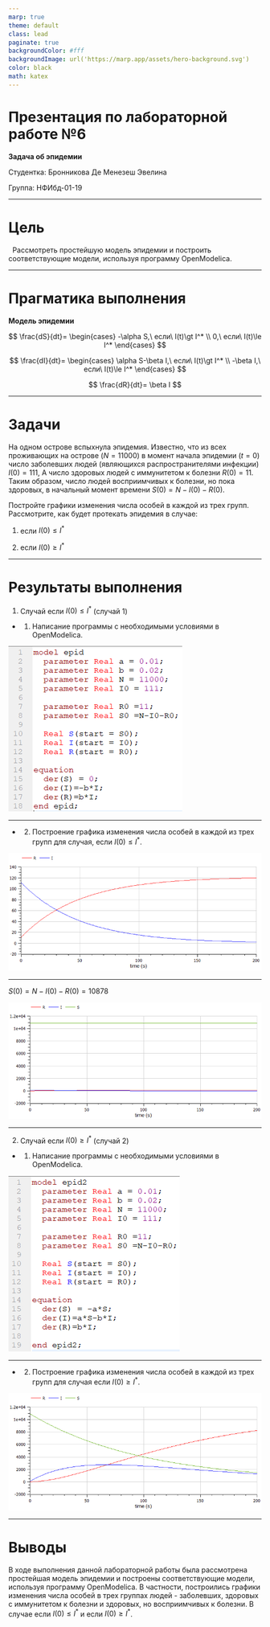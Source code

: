 ```yaml
---
marp: true
theme: default
class: lead
paginate: true
backgroundColor: #fff
backgroundImage: url('https://marp.app/assets/hero-background.svg')
color: black
math: katex
---
```


# **Презентация по  лабораторной работе №6**

**Задача об эпидемии**
&nbsp;
&nbsp;

Студентка: Бронникова Де Менезеш Эвелина

Группа: НФИбд-01-19

---



# Цель 

&nbsp;
Рассмотреть простейшую модель эпидемии и построить соответствующие модели, используя программу OpenModelica.

---
# Прагматика выполнения

**Модель эпидемии**
&nbsp;

$$
\frac{dS}{dt}=
    \begin{cases} 
        -\alpha S,\ если\ I(t)\gt I^*
    \\
        0,\ если\ I(t)\le I^*
    \end{cases}
$$

$$
\frac{dI}{dt}=
\begin{cases} 
\alpha S-\beta I,\ если\ I(t)\gt I^*
\\
-\beta I,\ если\ I(t)\le I^*
\end{cases}
$$

$$
\frac{dR}{dt}= \beta I
$$

---
# Задачи

На одном острове вспыхнула эпидемия. Известно, что из всех проживающих на острове $(N=11 000)$ в момент начала эпидемии $(t=0)$ число заболевших людей (являющихся распространителями инфекции) $I(0)=111$, А число здоровых людей с иммунитетом к болезни $R(0)=11$. Таким образом, число людей восприимчивых к болезни, но пока здоровых, в начальный момент времени $S(0)=N-I(0)-R(0)$.

Постройте графики изменения числа особей в каждой из трех групп. Рассмотрите, как будет протекать эпидемия в случае: 

1) если $I(0)\le I^*$

2) если $I(0)\ge I^*$

---
# Результаты выполнения

1. Случай если $I(0)\le I^*$ (случай 1)

- 1. Написание программы с необходимыми условиями в OpenModelica.

![Рис.1.1 Программа в OpenModelica для случая 1*](MMPictures06/1.1v1.png)

---

- 2. Построение графика изменения числа особей в каждой из трех групп для случая, если $I(0)\le I^*$.

![Рис.1.2 График изменения числа особей в группе с иммунитетом к болезни и группе инфицированных и восприимчивых к болезни в случае 1](MMPictures06/1.2_1v1.png)

---

$S(0)=N-I(0)-R(0)=10 878$

![Рис.1.3 График изменения числа особей в трех группах в случае 1](MMPictures06/1.2_2v1.png)

---

2. Случай если $I(0)\ge I^*$ (случай 2)

- 1. Написание программы с необходимыми условиями в OpenModelica.

![Рис.2.1 Программа в OpenModelica для случая 2*](MMPictures06/1.3v1.png)

---

- 2. Построение графика изменения числа особей в каждой из трех групп для случая если $I(0)\ge I^*$.

![Рис.1.3 График изменения числа особей в трех группах в случае 2](MMPictures06/1.4v1.png)

---
# Выводы

В ходе выполнения данной лабораторной работы была рассмотрена простейшая модель эпидемии и построены соответствующие модели, используя программу OpenModelica. 
В частности, построились графики изменения числа особей в трех группах людей - заболевших, здоровых с иммунитетом к болезни и здоровых, но восприимчивых к болезни. В случае если $I(0)\le I^*$ и если $I(0)\ge I^*$.

